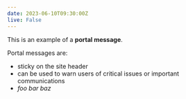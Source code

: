 ```yaml
---
date: 2023-06-10T09:30:00Z
live: False
---
```

 
This is an example of a **portal message**.<br>

Portal messages are:

- sticky on the site header
- can be used to warn users of critical issues or important communications
- _foo bar baz_
